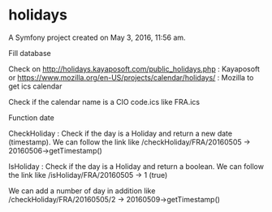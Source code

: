 holidays
========

A Symfony project created on May 3, 2016, 11:56 am.

Fill database

Check on http://holidays.kayaposoft.com/public_holidays.php : Kayaposoft 
or https://www.mozilla.org/en-US/projects/calendar/holidays/ : Mozilla to get ics calendar

Check if the calendar name is a CIO code.ics like FRA.ics

Function date

CheckHoliday : Check if the day is a Holiday and return a new date (timestamp). 
We can follow the link like /checkHoliday/FRA/20160505 -> 20160506->getTimestamp()

IsHoliday : Check if the day is a Holiday and return a boolean. We can follow the link like /isHoliday/FRA/20160505 -> 1 (true)

We can add a number of day in addition like /checkHoliday/FRA/20160505/2 -> 20160509->getTimestamp()
